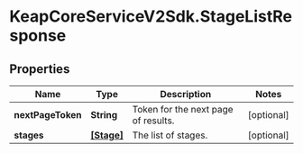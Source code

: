 # KeapCoreServiceV2Sdk.StageListResponse

## Properties

Name | Type | Description | Notes
------------ | ------------- | ------------- | -------------
**nextPageToken** | **String** | Token for the next page of results. | [optional] 
**stages** | [**[Stage]**](Stage.md) | The list of stages. | [optional] 


